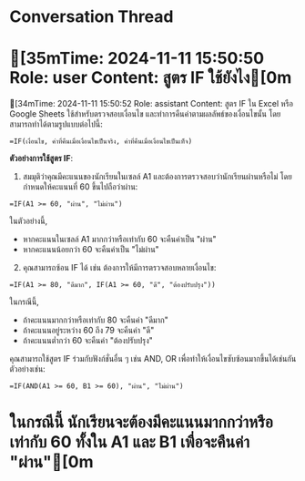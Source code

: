 # Conversation Thread

[35mTime: 2024-11-11 15:50:50
Role: user
Content: สูตร IF ใช้ยังไง[0m
==================================================
[34mTime: 2024-11-11 15:50:52
Role: assistant
Content: สูตร IF ใน Excel หรือ Google Sheets ใช้สำหรับตรวจสอบเงื่อนไข และทำการคืนค่าตามผลลัพธ์ของเงื่อนไขนั้น โดยสามารถทำได้ตามรูปแบบต่อไปนี้:

```
=IF(เงื่อนไข, ค่าที่คืนเมื่อเงื่อนไขเป็นจริง, ค่าที่คืนเมื่อเงื่อนไขเป็นเท็จ)
```

**ตัวอย่างการใช้สูตร IF**:

1. สมมุติว่าคุณมีคะแนนของนักเรียนในเซลล์ A1 และต้องการตรวจสอบว่านักเรียนผ่านหรือไม่ โดยกำหนดให้คะแนนที่ 60 ขึ้นไปถือว่าผ่าน:

```
=IF(A1 >= 60, "ผ่าน", "ไม่ผ่าน")
```

ในตัวอย่างนี้,
- หากคะแนนในเซลล์ A1 มากกว่าหรือเท่ากับ 60 จะคืนค่าเป็น "ผ่าน"
- หากคะแนนน้อยกว่า 60 จะคืนค่าเป็น "ไม่ผ่าน"

2. คุณสามารถซ้อน IF ได้ เช่น ต้องการให้มีการตรวจสอบหลายเงื่อนไข:

```
=IF(A1 >= 80, "ดีมาก", IF(A1 >= 60, "ดี", "ต้องปรับปรุง"))
```

ในกรณีนี้,
- ถ้าคะแนนมากกว่าหรือเท่ากับ 80 จะคืนค่า "ดีมาก"
- ถ้าคะแนนอยู่ระหว่าง 60 ถึง 79 จะคืนค่า "ดี"
- ถ้าคะแนนต่ำกว่า 60 จะคืนค่า "ต้องปรับปรุง"

คุณสามารถใช้สูตร IF ร่วมกับฟังก์ชั่นอื่น ๆ เช่น AND, OR เพื่อทำให้เงื่อนไขซับซ้อนมากขึ้นได้เช่นกัน ตัวอย่างเช่น:

```
=IF(AND(A1 >= 60, B1 >= 60), "ผ่าน", "ไม่ผ่าน")
```

ในกรณีนี้ นักเรียนจะต้องมีคะแนนมากกว่าหรือเท่ากับ 60 ทั้งใน A1 และ B1 เพื่อจะคืนค่า "ผ่าน"[0m
==================================================
